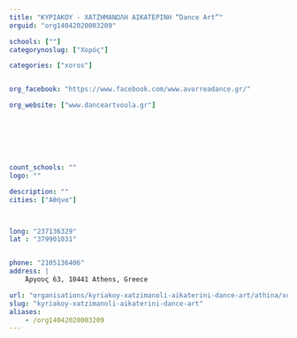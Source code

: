 ```yaml
---
title: "ΚΥΡΙΑΚΟΥ - ΧΑΤΖΗΜΑΝΩΛΗ ΑΙΚΑΤΕΡΙΝΗ “Dance Art”"
orguid: "org14042020003209"

schools: [""]
categorynoslug: ["Χορός"]

categories: ["xoros"]


org_facebook: "https://www.facebook.com/www.avorreadance.gr/"

org_website: ["www.danceartvoula.gr"]







count_schools: ""
logo: ""

description: ""
cities: ["Αθήνα"]



long: "237136329"
lat : "379901031"


phone: "2105136406"
address: |
    Άργους 63, 10441 Athens, Greece

url: "organisations/kyriakoy-xatzimanoli-aikaterini-dance-art/athina/xoros"
slug: "kyriakoy-xatzimanoli-aikaterini-dance-art"
aliases:
    - /org14042020003209
---
```



